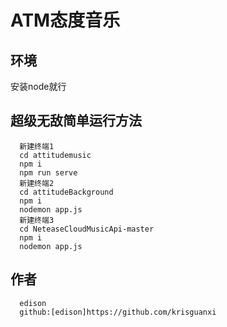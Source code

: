 # ATM态度音乐

## 环境
  安装node就行

## 超级无敌简单运行方法
```
  新建终端1
  cd attitudemusic
  npm i
  npm run serve
  新建终端2
  cd attitudeBackground
  npm i
  nodemon app.js
  新建终端3
  cd NeteaseCloudMusicApi-master
  npm i
  nodemon app.js
```
## 作者
```
  edison
  github:[edison]https://github.com/krisguanxi
```
